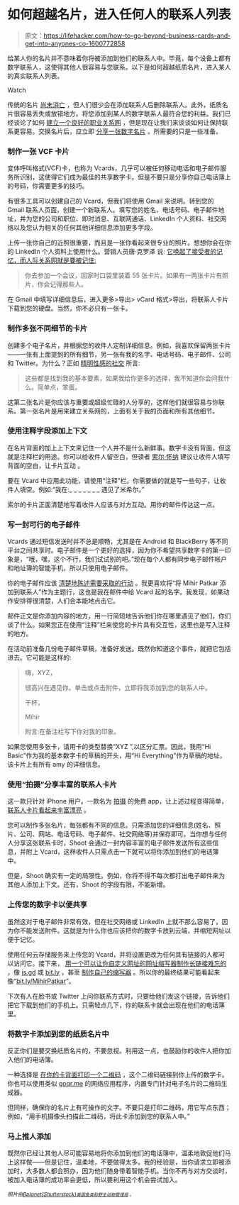 # 如何超越名片，进入任何人的联系人列表

> 原文：<https://lifehacker.com/how-to-go-beyond-business-cards-and-get-into-anyones-co-1600772858>

给某人你的名片并不意味着你将被添加到他们的联系人中。毕竟，每个设备上都有数字联系人，这使得其他人很容易与您联系。以下是如何超越纸质名片，进入某人的真实联系人列表。

Watch

传统的名片 [尚未消亡](https://lifehacker.com/is-the-business-card-irrelevant-5878524) ，但人们很少会在添加联系人后删除联系人。此外，纸质名片很容易丢失或放错地方。将您添加到某人的数字联系人最符合您的利益。我们已经谈论了如何 [建立一个良好的职业关系网](http://lifehacker.com/how-to-skip-the-sleaze-and-build-a-real-professional-ne-510256651) ，但是现在让我们来谈谈如何让保持联系更容易。交换名片后，应立即 [分享一张数字名片](http://lifehacker.com/share-a-digital-contact-card-right-after-you-exchange-b-1444012754) 。所需要的只是一些准备。

### 制作一张 VCF 卡片

变体呼叫格式(VCF)卡，也称为 Vcards，几乎可以被任何移动电话和电子邮件服务所识别，这使得它们成为最佳的共享数字卡。但是不要只是分享你自己电话簿上的号码，你需要更多的技巧。

有很多工具可以创建自己的 Vcard，但我们将使用 Gmail 来说明。转到您的 Gmail 联系人页面，创建一个新联系人。填写您的姓名、电话号码、电子邮件地址，并为您的公司和职位、即时消息、互联网通话、LinkedIn 个人资料、社交网络以及您认为相关的任何其他详细信息添加更多字段。

上传一张你自己的近照很重要，而且是一张你看起来很专业的照片。想想你会在你的 LinkedIn 个人资料上使用什么。营销人员唐·克罗泽 说: [它唤起了接受者的记忆，而人际关系网就是要被记住:](http://www.forbes.com/2010/08/17/business-card-networking-leadership-careers-employment.html)

> 你去参加一个会议，回家时口袋里装着 55 张卡片。如果有一两张卡片有照片，你会记得那些人。

在 Gmail 中填写详细信息后，进入更多>导出> vCard 格式>导出，将联系人卡片下载到您的硬盘。当然，你不必只有一张卡。

### 制作多张不同细节的卡片

创建多个电子名片，并根据您的收件人定制详细信息。例如，我喜欢保留两张卡片——一张有上面提到的所有细节，另一张有我的名字、电话号码、电子邮件、公司和 Twitter。为什么？正如 [精明性感的社交](http://savvysexysocial.com/2013/10/24/business-cards-goes-video/) 所言:

> 这些都是找到我的基本要素，如果我给你更多的选择，我不知道你会问我什么。简单点，笨蛋。

这第二张名片是你应该与重要或超级忙碌的人分享的，这样他们就很容易与你联系。第一张名片是用来建立关系网的，上面有关于我的页面和所有其他细节。

### 使用注释字段添加上下文

在名片背面的加上上下文来记住一个人并不是什么新鲜事。数字卡没有背面，但这就是注释栏的用途。你可以给收件人留空白，但读者 [索尔·怀纳](http://saulwyner.com/) 建议让收件人填写背面的空白，让卡片互动 。

要在 Vcard 中应用此功能，请使用“注释”栏。你需要做的就是写一些句子，让收件人填空。例如:“我在:_ _ _ _ _ _ _ 遇见了米希尔。”

索尔的卡片正面清楚地写着收件人应该与对方互动。用你的邮件传达这一点。

### 写一封可行的电子邮件

Vcards 通过短信发送时并不总是顺畅，尤其是在 Android 和 BlackBerry 等不同平台之间共享时。电子邮件是一个更好的选择，因为你不希望共享数字卡的第一印象是，“哦，嘿，这个不行，我们试试别的吧。”现在每个人都有同步电子邮件帐户和地址簿的智能手机，所以只使用电子邮件。

你的电子邮件应该 [清楚地陈述需要采取的行动](https://lifehacker.com/focus-on-actionable-subject-lines-to-send-more-producti-493148336) 。我更喜欢将“将 Mihir Patkar 添加到联系人”作为主题行，这也是我在邮件中给 Vcard 起的名字。我发现，如果动作安排得很清楚，人们会本能地点击它。

邮件正文是你添加内容的地方，用一行简短地告诉他们你在哪里遇见了他们，你们谈了什么。如果您正在使用“注释”栏来使您的卡片具有交互性，这里也是写入注释的地方。

在活动前准备几份电子邮件草稿，准备好发送。既然你知道这个事件，就把它包括进去。它可能是这样的:

> 嗨，XYZ，
> 
> 很高兴在遇见你。单击或点击附件，立即将我添加到您的联系人中。
> 
> 干杯，
> 
> Mihir
> 
> 附言:在备注栏写下你对我的印象。

如果您使用多张卡，请用卡的类型替换“XYZ ”,以区分汇票。因此，我用“Hi Basic”作为我的基本数字卡的草稿的开头，用“Hi Everything”作为草稿的地址，该卡片上有所有 amy 的详细信息。

### 使用“拍摄”分享丰富的联系人卡片

这一款只针对 iPhone 用户。一款名为 [拍摄](https://itunes.apple.com/us/app/shoot-better-business-card/id850607778) 的免费 app，让上述过程变得简单， [联系人卡片看起来丰富漂亮](https://lifehacker.com/shoot-shares-rich-contact-cards-via-email-to-boost-netw-1584666112) 。

您可以制作多张名片，每张都有不同的信息。只需添加您的详细信息(姓名、照片、公司、网站、电话号码、电子邮件、社交网络等)并保存即可。当你想与任何人分享这张联系卡时，Shoot 会通过一封内容丰富的电子邮件发送所有这些信息，并附上 Vcard，这样收件人只需点击一下就可以将你添加到他们的电话簿中。

但是，Shoot 确实有一定的局限性。例如，你将不得不每次都打出电子邮件来为其他人添加上下文。还有，Shoot 的字段有限，不能新增。

### 上传您的数字卡以便共享

虽然这对于电子邮件非常有效，但在社交网络或 LinkedIn 上就不那么容易了，因为你不能发送附件。这就是为什么你也应该把你的数字卡放到云端，并缩短网址以便于记忆。

使用任何云存储服务来上传您的 Vcard，并将设置更改为任何具有链接的人都可以访问它。接下来， [用一个可以让你自定义网址的网址缩写器制作长链接难忘的](https://lifehacker.com/three-ways-to-visit-your-favorite-sites-that-are-easier-1574069738) ，像 [is.gd](http://is.gd/) 或 [bit.ly](https://bitly.com/) ，甚至 [制作自己的缩写器](http://lifehacker.com/make-your-own-url-shortening-service-5335216) 。所以你的最终结果可能看起来像“[bit.ly/MihirPatkar](http://bit.ly/MihirPatkar)”。

下次有人在脸书或 Twitter 上问你联系方式时，只要给他们发这个链接，告诉他们把它下载到他们的手机上。只需轻点几下，你的联系卡就会出现在他们的电话簿里。

### 将数字卡添加到您的纸质名片中

反正你们是要交换纸质名片的，不要忽视。利用这一点，也鼓励你的收件人把你加入他们的电话簿。

一种选择是 [在你的卡背面打印一个二维码](https://lifehacker.com/how-to-make-your-personal-qr-code-5488323) ，这个二维码链接到你上传的数字卡。你也可以使用类似 [goqr.me](http://goqr.me/#t=vcard) 的网络应用程序，内置专门针对电子名片的二维码生成器。

但同样，确保你的名片上有可操作的文字。不要只是打印二维码，用它写点东西；例如，“用手机摄像头扫描此二维码，将此卡添加到您的联系人中。”

### 马上推人添加

既然你已经让其他人尽可能容易地将你添加到他们的电话簿中，温柔地敦促他们马上这样做——但是记住，温柔地，不要做得太多。我的经验是，当你请求立即被添加时，大多数人都会照办，因为他们随身带着智能手机。当你不再与对方交谈时，被加入电话簿的成功率会更低，所以要利用这个机会尝试加入。

*<small>照片由</small>*[*<small>Bplanet(Shutterstock)</small>*](http://www.shutterstock.com/pic.mhtml?id=188149526&src=id)*<small></small>*<small>[*<small>美国鱼类和野生动物管理局</small>*](http://www.flickr.com/photos/50838842@N06/6878597946) <small>。</small></small>

<small></small>